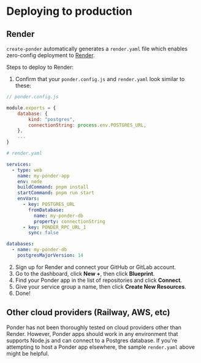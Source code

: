 # Deploying to production

## Render

`create-ponder` automatically generates a `render.yaml` file which enables zero-config deployment to [Render](https://render.com).

Steps to deploy to Render:

1. Confirm that your `ponder.config.js` and `render.yaml` look similar to these:

```js
// ponder.config.js

module.exports = {
    database: {
        kind: "postgres",
        connectionString: process.env.POSTGRES_URL,
    },
    ...
}
```

```yml
# render.yaml

services:
  - type: web
    name: my-ponder-app
    env: node
    buildCommand: pnpm install
    startCommand: pnpm run start
    envVars:
      - key: POSTGRES_URL
        fromDatabase:
          name: my-ponder-db
          property: connectionString
      - key: PONDER_RPC_URL_1
        sync: false

databases:
  - name: my-ponder-db
    postgresMajorVersion: 14
```

2. Sign up for Render and connect your GitHub or GitLab account.
3. Go to the dashboard, click **New +**, then click **Blueprint**.
4. Find your Ponder app in the list of repositories and click **Connect**.
5. Give your service group a name, then click **Create New Resources**.
6. Done!

## Other cloud providers (Railway, AWS, etc)

Ponder has not been thoroughly tested on cloud providers other than Render. However, Ponder apps should work in any environment that supports Node.js and can connect to a Postgres database. If you're attempting to host a Ponder app elsewhere, the sample `render.yaml` above might be helpful.
